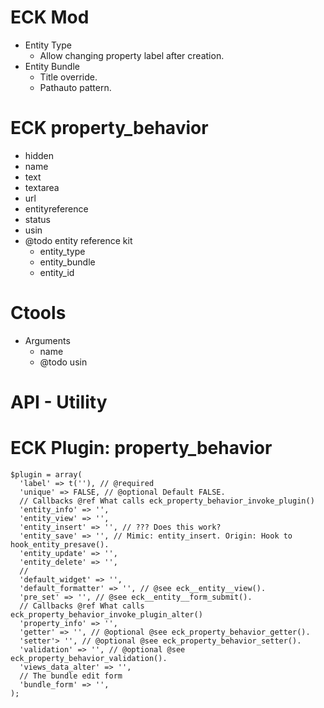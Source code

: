 # ECK Mod
* Entity Type
  - Allow changing property label after creation.
* Entity Bundle
  - Title override.
  - Pathauto pattern.

# ECK property_behavior
* hidden
* name
* text
* textarea
* url
* entityreference
* status
* usin
* @todo entity reference kit
  - entity_type
  - entity_bundle
  - entity_id

# Ctools
* Arguments
  - name
  - @todo usin

# API - Utility


# ECK Plugin: property_behavior

    $plugin = array(
      'label' => t(''), // @required
      'unique' => FALSE, // @optional Default FALSE.
      // Callbacks @ref What calls eck_property_behavior_invoke_plugin()
      'entity_info' => '',
      'entity_view' => '',
      'entity_insert' => '', // ??? Does this work?
      'entity_save' => '', // Mimic: entity_insert. Origin: Hook to hook_entity_presave().
      'entity_update' => '',
      'entity_delete' => '',
      // 
      'default_widget' => '',
      'default_formatter' => '', // @see eck__entity__view().
      'pre_set' => '', // @see eck__entity__form_submit().
      // Callbacks @ref What calls eck_property_behavior_invoke_plugin_alter()
      'property_info' => '',
      'getter' => '', // @optional @see eck_property_behavior_getter().
      'setter'> '', // @optional @see eck_property_behavior_setter().
      'validation' => '', // @optional @see eck_property_behavior_validation().
      'views_data_alter' => '',
      // The bundle edit form
      'bundle_form' => '',
    );
